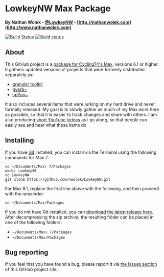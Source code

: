 # LowkeyNW Max Package
**By Nathan Wolek - [@LowkeyNW](http://twitter.com/lowkeynw) - [http://nathanwolek.com](http://www.nathanwolek.com)**

[![Build Status](https://travis-ci.org/nwolek/LowkeyNW.svg?branch=master)](https://travis-ci.org/nwolek/LowkeyNW)
[![Build status](https://ci.appveyor.com/api/projects/status/1amr7h91xbpp2kh0/branch/master?svg=true)](https://ci.appveyor.com/project/nwolek/lowkeynw/branch/master)

## About
This GitHub project is a [package for Cycling74's Max](https://cycling74.com/2013/03/11/max-6-feature-packages/), versions 6.1 or higher. It gathers updated versions of projects that were formerly distributed separately as:

* [granular toolkit](http://www.nathanwolek.com/tag/granular-toolkit/)
* [gverb~](http://www.nathanwolek.com/tag/griesinger/)
* [cpPan~](http://www.nathanwolek.com/2006/03/cppan-object/)

It also includes several items that were lurking on my hard drive and never formally released. My goal is to slowly gather as much of my Max work here as possible, so that it is easier to track changes and share with others. I am also producing [short YouTube videos](http://www.youtube.com/playlist?list=PLG8vJUg0ALmuKZIw_BqdO1WK0qPdhGjDK) as I go along, so that people can easily see and hear what these items do.

## Installing

If you have [Git](http://git-scm.com/) installed, you can install via the Terminal using the following commands for Max 7:

	cd ~/Documents/Max\ 7/Packages
	mkdir LowkeyNW
	cd LowkeyNW
	git clone https://github.com/nwolek/LowkeyNW.git
	
For Max 6.1, replace the first line above with the following, and then proceed with the remainder:

	cd ~/Documents/Max/Packages

If you do not have Git installed, you can [download the latest release here](https://github.com/nwolek/LowkeyNW/releases). After decompressing the zip archive, the resulting folder can be placed in one of the following folders:

* `~/Documents/Max\ 7/Packages`
* `~/Documents/Max/Packages`

## Bug reporting
If you feel that you have found a bug, please report it via [the Issues section](https://github.com/nwolek/LowkeyNW/issues) of this GitHub project site.

